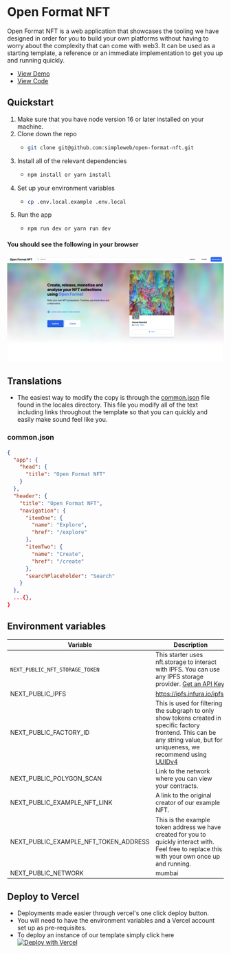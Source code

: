 # Open Format NFT

Open Format NFT is a web application that showcases the tooling we have designed in order for you to build your own platforms without having to worry about the complexity that can come with web3. It can be used as a starting template, a reference or an immediate implementation to get you up and running quickly.

* [View Demo](https://open-format-nft.vercel.app/)
* [View Code](https://github.com/simpleweb/open-format-nft)

## Quickstart

1. Make sure that you have node version 16 or later installed on your machine.
2. Clone down the repo
   * ```bash
     git clone git@github.com:simpleweb/open-format-nft.git
     ```
3. Install all of the relevant dependencies
   * ```bash
     npm install or yarn install
     ```
4. Set up your environment variables
   * ```bash
     cp .env.local.example .env.local
     ```
5. Run the app
   * ```bash
     npm run dev or yarn run dev
     ```

#### You should see the following in your browser

![](<../.gitbook/assets/Screenshot 2022-08-08 at 14.29.57.png>)

## Translations

* The easiest way to modify the copy is through the [common.json](https://github.com/simpleweb/open-format-nft/blob/main/locales/en/common.json) file found in the locales directory. This file you modify all of the text including links throughout the template so that you can quickly and easily make sound feel like you.

### common.json

```json
{
  "app": {
    "head": {
      "title": "Open Format NFT"
    }
  },
  "header": {
    "title": "Open Format NFT",
    "navigation": {
      "itemOne": {
        "name": "Explore",
        "href": "/explore"
      },
      "itemTwo": {
        "name": "Create",
        "href": "/create"
      },
      "searchPlaceholder": "Search"
    }
  },
  ...{},
}
```

## Environment variables

| Variable                                   | Description                                                                                                                                                                                                     |
| ------------------------------------------ | --------------------------------------------------------------------------------------------------------------------------------------------------------------------------------------------------------------- |
| `NEXT_PUBLIC_NFT_STORAGE_TOKEN`            | This starter uses nft.storage to interact with IPFS. You can use any IPFS storage provider. [Get an API Key](https://nft.storage/docs/#get-an-api-token)                                                        |
| NEXT\_PUBLIC\_IPFS                         | https://ipfs.infura.io/ipfs/                                                                                                                                                                                    |
| NEXT\_PUBLIC\_FACTORY\_ID                  | This is used for filtering the subgraph to only show tokens created in specific factory frontend. This can be any string value, but for uniqueness, we recommend using [UUIDv4](https://www.uuidgenerator.net/) |
| NEXT\_PUBLIC\_POLYGON\_SCAN                | Link to the network where you can view your contracts.                                                                                                                                                          |
| NEXT\_PUBLIC\_EXAMPLE\_NFT\_LINK           | A link to the original creator of our example NFT.                                                                                                                                                              |
| NEXT\_PUBLIC\_EXAMPLE\_NFT\_TOKEN\_ADDRESS | This is the example token address we have created for you to quickly interact with. Feel free to replace this with your own once up and running.                                                                |
| NEXT\_PUBLIC\_NETWORK                      | mumbai                                                                                                                                                                                                          |

## Deploy to Vercel

* Deployments made easier through vercel's one click deploy button.
* You will need to have the environment variables and a Vercel account set up as pre-requisites.
* To deploy an instance of our template simply click here [![Deploy with Vercel](https://vercel.com/button)](https://vercel.com/new/clone?repository-url=https://github.com/simpleweb/open-format-nft.git\&env=NEXT\_PUBLIC\_IPFS,NEXT\_PUBLIC\_FACTORY\_ID,NEXT\_PUBLIC\_NFT\_STORAGE\_TOKEN,NEXT\_PUBLIC\_CHAIN\_ID,NEXT\_PUBLIC\_POLYGON\_SCAN,NEXT\_PUBLIC\_EXAMPLE\_NFT\_LINK,NEXT\_PUBLIC\_EXAMPLE\_NFT\_TOKEN\_ADDRESS,NEXT\_PUBLIC\_NETWORK)

